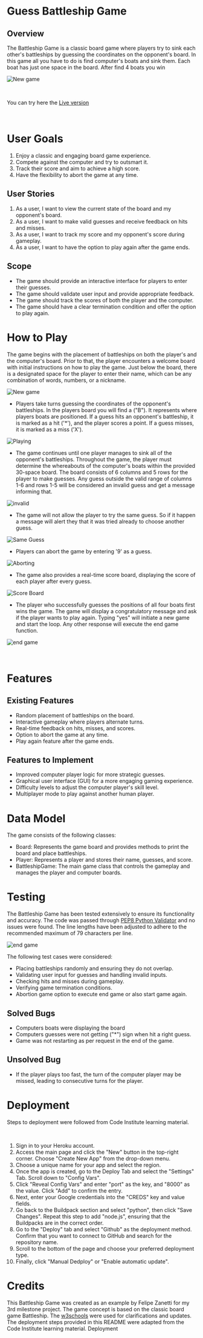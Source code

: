 # Guess Battleship Game

## Overview
The Battleship Game is a classic board game where players try to sink each other's battleships by guessing the
coordinates on the opponent's board. In this game all you have to do is find computer's boats and sink them. 
Each boat has just one space in the board. After find 4 boats you win 

 ![New game](./Assets/Images/resposiviness.PNG) 


<br>

You can try here the [Live version](https://guess-battleship-game.herokuapp.com/)

<br>


# User Goals
 1. Enjoy a classic and engaging board game experience.
 2. Compete against the computer and try to outsmart it.
 3. Track their score and aim to achieve a high score.
 4. Have the flexibility to abort the game at any time.

## User Stories
1. As a user, I want to view the current state of the board and my opponent's board.
2. As a user, I want to make valid guesses and receive feedback on hits and misses.
3. As a user, I want to track my score and my opponent's score during gameplay.
4. As a user, I want to have the option to play again after the game ends.
## Scope
* The game should provide an interactive interface for players to enter their guesses.
* The game should validate user input and provide appropriate feedback.
* The game should track the scores of both the player and the computer.
* The game should have a clear termination condition and offer the option to play again.

# How to Play
The game begins with the placement of battleships on both the player's and the computer's board. Prior to that, the player encounters a welcome board with initial instructions on how to play the game. Just below the board, there is a designated space for the player to enter their name, which can be any combination of words, numbers, or a nickname.


![New game](./Assets/Images/new-game.PNG)



* Players take turns guessing the coordinates of the opponent's battleships. In the players board you will find a ("B").
It represents where players boats are positioned. 
If a guess hits an opponent's battleship, it is marked as a hit ('*'), and the player scores a point.
If a guess misses, it is marked as a miss ('X').


![Playing](./Assets/Images/playing.PNG)


* The game continues until one player manages to sink all of the opponent's battleships. Throughout the game, the player must determine the whereabouts of the computer's boats within the provided 30-space board. The board consists of 6 columns and 5 rows for the player to make guesses. Any guess outside the valid range of columns 1-6 and rows 1-5 will be considered an invalid guess and get a message informing that. 

![invalid](./Assets/Images/invalid-guess.PNG)

* The game will not allow the player to try the same guess. So if it happen a message will alert they that it was tried already to choose another guess. 

![Same Guess](./Assets/Images/same-guess.PNG)

* Players can abort the game by entering '9' as a guess.

![Aborting](./Assets/Images/aborting-game.PNG)

* The game also provides a real-time score board, displaying the score of each player after every guess.

![Score Board](./Assets/Images/score-board.PNG)

* The player who successfully guesses the positions of all four boats first wins the game. The game will display a congratulatory message and ask if the player wants to play again. Typing "yes" will initiate a new game and start the loop. Any other response will execute the end game function.

![end game](./Assets/Images/end-game.PNG)

<br>

# Features
## Existing Features
* Random placement of battleships on the board.
* Interactive gameplay where players alternate turns.
* Real-time feedback on hits, misses, and scores.
* Option to abort the game at any time.
* Play again feature after the game ends.

## Features to Implement
* Improved computer player logic for more strategic guesses.
* Graphical user interface (GUI) for a more engaging gaming experience.
* Difficulty levels to adjust the computer player's skill level.
* Multiplayer mode to play against another human player.

# Data Model

The game consists of the following classes:

* Board: Represents the game board and provides methods to print the board and place battleships.
* Player: Represents a player and stores their name, guesses, and score.
* BattleshipGame: The main game class that controls the gameplay and manages the player and computer boards.

# Testing
The Battleship Game has been tested extensively to ensure its functionality and accuracy. 
The code was passed through [PEP8 Python Validator](https://pep8ci.herokuapp.com/#) and no issues were found. The line lengths have been adjusted to adhere to the recommended maximum of 79 characters per line.

![end game](./Assets/Images/PEP8.PNG)

The following test cases were considered:

* Placing battleships randomly and ensuring they do not overlap.
* Validating user input for guesses and handling invalid inputs.
* Checking hits and misses during gameplay.
* Verifying game termination conditions.
* Abortion game option to execute end game or also start game again. 

## Solved Bugs
* Computers boats were displaying the board 
* Computers guesses were not getting ("*") sign when hit a right guess. 
* Game was not restarting as per request in the end of the game.


## Unsolved Bug
* If the player plays too fast, the turn of the computer player may be missed, leading to consecutive turns for the player.


# Deployment
Steps to deployment were followed from Code Institute learning material.

<br>

1. Sign in to your Heroku account.
2. Access the main page and click the "New" button in the top-right corner. Choose "Create New App" from the drop-down menu.
3. Choose a unique name for your app and select the region.
4. Once the app is created, go to the Deploy Tab and select the "Settings" Tab. Scroll down to "Config Vars".
5. Click "Reveal Config Vars" and enter "port" as the key, and "8000" as the value. Click "Add" to confirm the entry.
6. Next, enter your Google credentials into the "CREDS" key and value fields.
7. Go back to the Buildpack section and select "python", then click "Save Changes". Repeat this step to add "node.js", ensuring that the Buildpacks are in the correct order.
8. Go to the "Deploy" tab and select "Github" as the deployment method. Confirm that you want to connect to GitHub and search for the repository name.
9. Scroll to the bottom of the page and choose your preferred deployment type.
10. Finally, click "Manual Dedploy" or "Enable automatic update".

# Credits
This Battleship Game was created as an example by Felipe Zanetti for my 3rd milestone project. 
The game concept is based on the classic board game Battleship.
The [w3schools](https://www.w3schools.com/python/) were used for clarifications and updates. 
The deployment steps provided in this README were adapted from the Code Institute learning material.
Deployment


